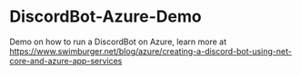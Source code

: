 # DiscordBot-Azure-Demo
Demo on how to run a DiscordBot on Azure, learn more at https://www.swimburger.net/blog/azure/creating-a-discord-bot-using-net-core-and-azure-app-services
